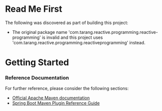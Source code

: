 # Read Me First
The following was discovered as part of building this project:

* The original package name 'com.tarang.reactive.programming.reactive-programming' is invalid and this project uses 'com.tarang.reactive.programming.reactiveprogramming' instead.

# Getting Started

### Reference Documentation
For further reference, please consider the following sections:

* [Official Apache Maven documentation](https://maven.apache.org/guides/index.html)
* [Spring Boot Maven Plugin Reference Guide](https://docs.spring.io/spring-boot/docs/2.2.4.RELEASE/maven-plugin/)

